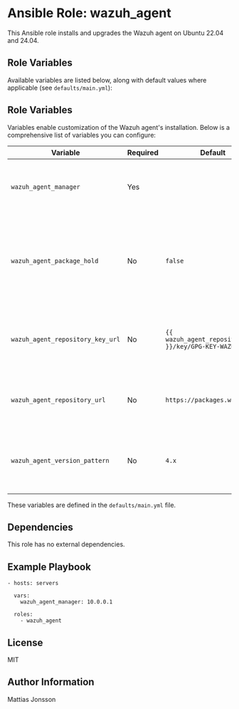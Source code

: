 # Ansible Role: wazuh_agent

This Ansible role installs and upgrades the Wazuh agent on Ubuntu 22.04 and 24.04.

Role Variables
--------------

Available variables are listed below, along with default values where applicable (see `defaults/main.yml`):

## Role Variables

Variables enable customization of the Wazuh agent's installation. Below is a comprehensive list of variables you can configure:

| Variable                              | Required | Default | Description |
|---------------------------------------|----------|---------|-------------|
| `wazuh_agent_manager`         | Yes       | | The hostname or IP address of the Wazuh manager. |
| `wazuh_agent_package_hold`      | No       | `false` | Determines whether the Wazuh agent package should be held (prevented from upgrading). |
| `wazuh_agent_repository_key_url`   | No      | `{{ wazuh_agent_repository_url }}/key/GPG-KEY-WAZUH` | The URL pointing to the GPG key file for the Wazuh package repository. |
| `wazuh_agent_repository_url`             | No      | `https://packages.wazuh.com` | The base URL of the Wazuh agent package repository. |
| `wazuh_agent_version_pattern` | No     | `4.x` | The version pattern to be used for the Wazuh agent package repository. |
These variables are defined in the `defaults/main.yml` file.

Dependencies
------------

This role has no external dependencies.

Example Playbook
----------------

    - hosts: servers

      vars:
        wazuh_agent_manager: 10.0.0.1

      roles:
        - wazuh_agent

License
-------

MIT

Author Information
------------------

Mattias Jonsson
